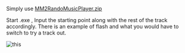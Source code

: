 Simply use [MM2RandoMusicPlayer.zip](https://github.com/ProdigyNope/MM2R-New-Tracks/files/6414248/MM2RandoMusicPlayer.zip)

Start .exe , Input the starting point along with the rest of the track accordingly.
There is an example of flash and what you would have to switch to try a track out.

![this](https://user-images.githubusercontent.com/83581609/116865328-16646880-ac12-11eb-937c-05ae7a03480e.jpg)


